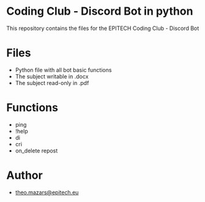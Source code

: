 # Coding Club - Discord Bot in python

This repository contains the files for the EPITECH Coding Club - Discord Bot


# Files

- Python file with all bot basic functions
- The subject writable in .docx
- The subject read-only in .pdf

# Functions

- ping
- !help
- di
- cri
- on_delete repost

# Author
- theo.mazars@epitech.eu
